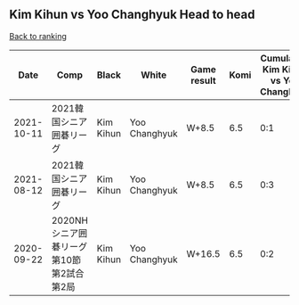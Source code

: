 ## Kim Kihun vs Yoo Changhyuk Head to head

[Back to ranking](../../index.md)




| **Date** | **Comp** | **Black** | **White** | **Game result** | **Komi** | **Cumulative Kim Kihun vs Yoo Changhyuk** | **Kim Kihun streak** | **Yoo Changhyuk streak** | 
| --- | --- | --- | --- | --- | --- | --- | --- | --- |
| 2021-10-11 | 2021韓国シニア囲碁リーグ | Kim Kihun | Yoo Changhyuk | W+8.5 | 6.5 | 0:1 | 0 | 1 | 
| 2021-08-12 | 2021韓国シニア囲碁リーグ | Kim Kihun | Yoo Changhyuk | W+8.5 | 6.5 | 0:3 | 0 | 3 | 
| 2020-09-22 | 2020NHシニア囲碁リーグ第10節第2試合第2局 | Kim Kihun | Yoo Changhyuk | W+16.5 | 6.5 | 0:2 | 0 | 2 |




